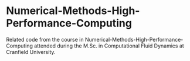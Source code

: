 # Numerical-Methods-High-Performance-Computing
Related code from the course in Numerical-Methods-High-Performance-Computing attended during the M.Sc. in Computational Fluid Dynamics at Cranfield University.

